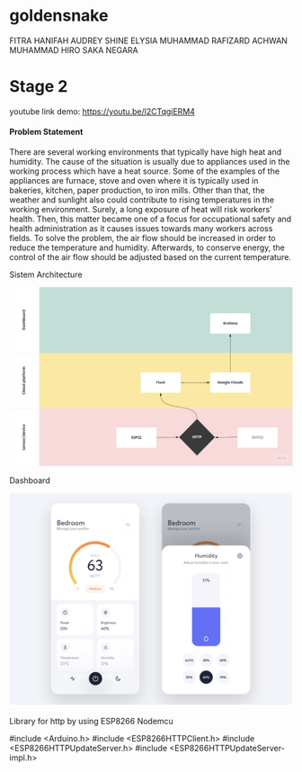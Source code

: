 # goldensnake
FITRA HANIFAH
AUDREY SHINE ELYSIA
MUHAMMAD RAFIZARD ACHWAN
MUHAMMAD HIRO SAKA NEGARA


# Stage 2

youtube link demo: https://youtu.be/l2CTqgiERM4

#### Problem Statement

There are several working environments that typically have high heat and humidity. 
The cause of the situation is usually due to appliances used in the working process which have a heat source. 
Some of the examples of the appliances are furnace, stove and oven where it is typically used in bakeries, kitchen, paper production, to iron mills. 
Other than that, the weather and sunlight also could contribute to rising temperatures in the working environment. 
Surely, a long exposure of heat will risk workers’ health. 
Then, this matter became one of a focus for occupational safety and health administration as it causes issues towards many workers across fields. 
To solve the problem, the air flow should be increased in order to reduce the temperature and humidity. 
Afterwards, to conserve energy, the control of the air flow should be adjusted based on the current temperature.

Sistem Architecture

![alt text](https://github.com/Ifahanf/goldensnake/blob/master/Swimlane%20Diagram.jpg?raw=true)


Dashboard

![alt text](https://github.com/Ifahanf/goldensnake/blob/master/Screen%20Shot%202022-11-27%20at%2018.19.04.png?raw=true)




Library for http by using ESP8266 Nodemcu 

#include <Arduino.h>
#include <ESP8266HTTPClient.h>
#include <ESP8266HTTPUpdateServer.h>
#include <ESP8266HTTPUpdateServer-impl.h>
